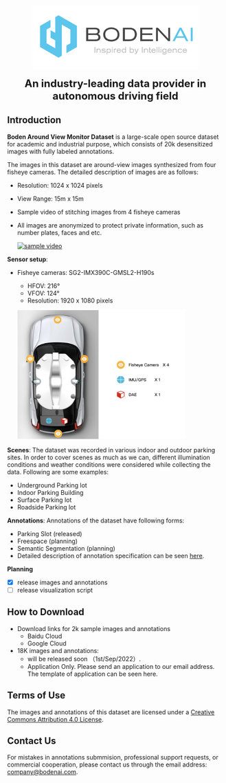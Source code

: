 <p align="center">
  <img src="figures/logo.png" height="150">
</p>

<div align="center">
    <b><font size="5">An industry-leading data provider in autonomous driving field</font></b>
  </div>

## Introduction

**Boden Around View Monitor Dataset** is a large-scale open source dataset for academic and industrial purpose, which consists of 20k desensitized images with fully labeled annotations. 

The images in this dataset are around-view images synthesized from four fisheye cameras. The detailed description of images are as follows:
* Resolution: 1024 x 1024 pixels
* View Range: 15m x 15m
* Sample video of stitching images from 4 fisheye cameras
* All images are anonymized to protect private information, such as number plates, faces and etc.

  [![sample video](http://img.youtube.com/vi/ejiigCk7eM0/0.jpg)](https://www.youtube.com/watch?v=ejiigCk7eM0)

**Sensor setup**:
* Fisheye cameras: SG2-IMX390C-GMSL2-H190s
  * HFOV: 216°
  * VFOV: 124°
  * Resolution: 1920 x 1080 pixels
  
  <p align="left">
  <img src="figures/sensor_setup.png" height="300">
  </p>

**Scenes**: The dataset was recorded in various indoor and outdoor parking sites. In order to cover scenes as much as we can, different illumination conditions and weather conditions were considered while collecting the data. Following are some examples: 
* Underground Parking lot
* Indoor Parking Building
* Surface Parking lot
* Roadside Parking lot

**Annotations**: Annotations of the dataset have following forms:
* Parking Slot (released)
* Freespace (planning)
* Semantic Segmentation (planning)
* Detailed description of annotation specification can be seen [here](docs/annotation.md).

**Planning**
- [x] release images and annotations
- [ ] release visualization script

## How to Download

* Download links for 2k sample images and annotations
  * Baidu Cloud
  * Google Cloud
* 18K images and annotations:
  * will be released soon （1st/Sep/2022）.
  * Application Only. Please send an application to our email address. The template of application can be seen here.

## Terms of Use
The images and annotations of this dataset are licensed under a [Creative Commons Attribution 4.0 License](LICENSE).

## Contact Us
For mistakes in annotations submmision, professional support requests, or commercial cooperation, please contact us through the email address: company@bodenai.com.

